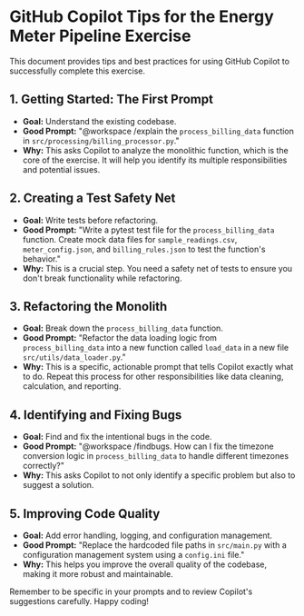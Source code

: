 # GitHub Copilot Tips for the Energy Meter Pipeline Exercise

This document provides tips and best practices for using GitHub Copilot to successfully complete this exercise.

## 1. Getting Started: The First Prompt
- **Goal:** Understand the existing codebase.
- **Good Prompt:** "@workspace /explain the `process_billing_data` function in `src/processing/billing_processor.py`."
- **Why:** This asks Copilot to analyze the monolithic function, which is the core of the exercise. It will help you identify its multiple responsibilities and potential issues.

## 2. Creating a Test Safety Net
- **Goal:** Write tests before refactoring.
- **Good Prompt:** "Write a pytest test file for the `process_billing_data` function. Create mock data files for `sample_readings.csv`, `meter_config.json`, and `billing_rules.json` to test the function's behavior."
- **Why:** This is a crucial step. You need a safety net of tests to ensure you don't break functionality while refactoring.

## 3. Refactoring the Monolith
- **Goal:** Break down the `process_billing_data` function.
- **Good Prompt:** "Refactor the data loading logic from `process_billing_data` into a new function called `load_data` in a new file `src/utils/data_loader.py`."
- **Why:** This is a specific, actionable prompt that tells Copilot exactly what to do. Repeat this process for other responsibilities like data cleaning, calculation, and reporting.

## 4. Identifying and Fixing Bugs
- **Goal:** Find and fix the intentional bugs in the code.
- **Good Prompt:** "@workspace /findbugs. How can I fix the timezone conversion logic in `process_billing_data` to handle different timezones correctly?"
- **Why:** This asks Copilot to not only identify a specific problem but also to suggest a solution.

## 5. Improving Code Quality
- **Goal:** Add error handling, logging, and configuration management.
- **Good Prompt:** "Replace the hardcoded file paths in `src/main.py` with a configuration management system using a `config.ini` file."
- **Why:** This helps you improve the overall quality of the codebase, making it more robust and maintainable.

Remember to be specific in your prompts and to review Copilot's suggestions carefully. Happy coding!
